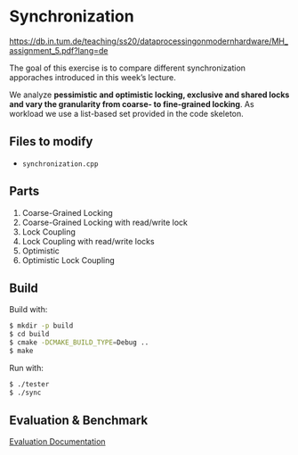 # Synchronization

https://db.in.tum.de/teaching/ss20/dataprocessingonmodernhardware/MH_assignment_5.pdf?lang=de

The goal of this exercise is to compare different synchronization apporaches introduced in this week’s lecture. 

We analyze **pessimistic and optimistic locking, exclusive and shared locks and vary the granularity from coarse- to fine-grained locking**. As workload we use a list-based set provided in the code skeleton.

## Files to modify
* `synchronization.cpp`

## Parts

1. Coarse-Grained Locking
2. Coarse-Grained Locking with read/write lock
3. Lock Coupling
4. Lock Coupling with read/write locks
5. Optimistic
6. Optimistic Lock Coupling

## Build

Build with:
```bash
$ mkdir -p build
$ cd build
$ cmake -DCMAKE_BUILD_TYPE=Debug ..
$ make
```

Run with:
```bash
$ ./tester
$ ./sync
```

## Evaluation & Benchmark

[Evaluation Documentation](/Document.ipynb)